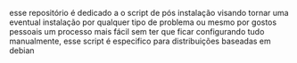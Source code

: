 esse repositório é dedicado a o script de pós instalação visando tornar uma eventual instalação por qualquer tipo de problema ou mesmo por gostos pessoais um processo mais fácil sem ter que ficar configurando tudo manualmente, esse script é especifico para distribuições baseadas em debian
